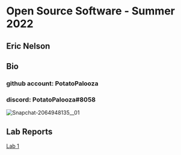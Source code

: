# Open Source Software - Summer 2022
## Eric Nelson

## Bio
### github account: PotatoPalooza
### discord: PotatoPalooza#8058
![Snapchat-2064948135__01](https://user-images.githubusercontent.com/49171429/171069640-189d6188-6cd2-45c9-9b5b-6aa03ee510f5.jpg)



## Lab Reports
[Lab 1](labs/lab-01/report.md)
